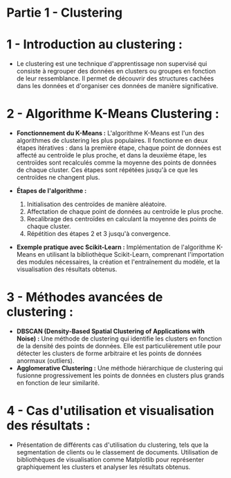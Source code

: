 # Partie 1 - Clustering
# 1 - Introduction au clustering :
- Le clustering est une technique d'apprentissage non supervisé qui consiste à regrouper des données en clusters ou groupes en fonction de leur ressemblance. Il permet de découvrir des structures cachées dans les données et d'organiser ces données de manière significative.

# 2 - Algorithme K-Means Clustering :
  - **Fonctionnement du K-Means :** L'algorithme K-Means est l'un des algorithmes de clustering les plus populaires. Il fonctionne en deux étapes itératives : dans la première étape, chaque point de données est affecté au centroïde le plus proche, et dans la deuxième étape, les centroïdes sont recalculés comme la moyenne des points de données de chaque cluster. Ces étapes sont répétées jusqu'à ce que les centroïdes ne changent plus.
  - **Étapes de l'algorithme :** 
    1. Initialisation des centroïdes de manière aléatoire.
    2. Affectation de chaque point de données au centroïde le plus proche.
    3. Recalibrage des centroïdes en calculant la moyenne des points de chaque cluster.
    4. Répétition des étapes 2 et 3 jusqu'à convergence.

  - **Exemple pratique avec Scikit-Learn :** Implémentation de l'algorithme K-Means en utilisant la bibliothèque Scikit-Learn, comprenant l'importation des modules nécessaires, la création et l'entraînement du modèle, et la visualisation des résultats obtenus.

# 3 - Méthodes avancées de clustering :
  - **DBSCAN (Density-Based Spatial Clustering of Applications with Noise) :** Une méthode de clustering qui identifie les clusters en fonction de la densité des points de données. Elle est particulièrement utile pour détecter les clusters de forme arbitraire et les points de données anormaux (outliers).
  - **Agglomerative Clustering :** Une méthode hiérarchique de clustering qui fusionne progressivement les points de données en clusters plus grands en fonction de leur similarité.

# 4 - Cas d'utilisation et visualisation des résultats :

- Présentation de différents cas d'utilisation du clustering, tels que la segmentation de clients ou le classement de documents. Utilisation de bibliothèques de visualisation comme Matplotlib pour représenter graphiquement les clusters et analyser les résultats obtenus.
